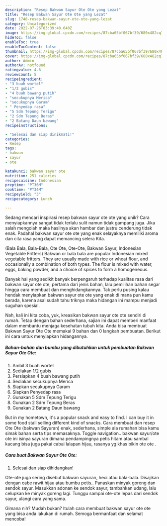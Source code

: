 ```yaml
---
description: "Resep Bakwan Sayur Ote Ote yang Lezat"
title: "Resep Bakwan Sayur Ote Ote yang Lezat"
slug: 1748-resep-bakwan-sayur-ote-ote-yang-lezat
category: Uncategorized
date: 2022-07-26T03:39:40.640Z
image: https://img-global.cpcdn.com/recipes/87cba65bf067bf39/680x482cq70/bakwan-sayur-ote-ote-foto-resep-utama.jpg
hideToc: false
enableToc: true
enableTocContent: false
thumbnail: https://img-global.cpcdn.com/recipes/87cba65bf067bf39/680x482cq70/bakwan-sayur-ote-ote-foto-resep-utama.jpg
cover: https://img-global.cpcdn.com/recipes/87cba65bf067bf39/680x482cq70/bakwan-sayur-ote-ote-foto-resep-utama.jpg
author: Admin
authorAv: notfound
ratingvalue: 4.6
reviewcount: 5
recipeingredient:
- "3 buah wortel"
- "1/2 gubis"
- "4 buah bawang putih"
- "secukupnya Merica"
- "secukupnya Garam"
- " Penyedap rasa"
- "5 Sdm Tepung Terigu"
- "2 Sdm Tepung Beras"
- "2 Batang Daun bawang"
recipeinstructions:

- "Selesai dan siap dinikmati!"
categories:
- Resep
tags:
- bakwan
- sayur
- ote

katakunci: bakwan sayur ote 
nutrition: 251 calories
recipecuisine: Indonesian
preptime: "PT36M"
cooktime: "PT34M"
recipeyield: "3"
recipecategory: Lunch

---
```





Sedang mencari inspirasi resep bakwan sayur ote ote yang unik? Cara menyiapkannya sangat tidak terlalu sulit namun tidak gampang juga. Jika salah mengolah maka hasilnya akan hambar dan justru cenderung tidak enak. Padahal bakwan sayur ote ote yang enak selayaknya memiliki aroma dan cita rasa yang dapat memancing selera Kita.





(Bala Bala, Bala-Bala, Ote Ote, Ote-Ote, Bakwan Sayur, Indonesian Vegetable Fritters) Bakwan or bala bala are popular Indonesian mixed vegetable fritters. They are usually made with rice or wheat flour, and occasionally a combination of both types. The flour is mixed with water, eggs, baking powder, and a choice of spices to form a homogeneous.

Banyak hal yang sedikit banyak berpengaruh terhadap kualitas rasa dari bakwan sayur ote ote, pertama dari jenis bahan, lalu pemilihan bahan segar hingga cara membuat dan menghidangkannya. Tak perlu pusing kalau hendak menyiapkan bakwan sayur ote ote yang enak di mana pun kamu berada, karena asal sudah tahu triknya maka hidangan ini mampu menjadi suguhan spesial.






Nah, kali ini kita coba, yuk, kreasikan bakwan sayur ote ote sendiri di rumah. Tetap dengan bahan sederhana, sajian ini dapat memberi manfaat dalam membantu menjaga kesehatan tubuh kita. Anda bisa membuat Bakwan Sayur Ote Ote memakai 9 bahan dan 0 langkah pembuatan. Berikut ini cara untuk menyiapkan hidangannya.

<!--inarticleads1-->

##### Bahan-bahan dan bumbu yang dibutuhkan untuk pembuatan Bakwan Sayur Ote Ote:

1. Ambil 3 buah wortel
1. Sediakan 1/2 gubis
1. Persiapkan 4 buah bawang putih
1. Sediakan secukupnya Merica
1. Siapkan secukupnya Garam
1. Siapkan  Penyedap rasa
1. Gunakan 5 Sdm Tepung Terigu
1. Gunakan 2 Sdm Tepung Beras
1. Gunakan 2 Batang Daun bawang


But in my hometown, it&#39;s a popular snack and easy to find. I can buy it in some food stall selling different kind of snacks. Cara membuat dan resep Ote Ote (bakwan Sayuran) enak, sederhana, simple ala rumahan bisa kamu simak bahan serta tips memasaknya. Toggle navigation.. bakwan sayur/ote ote ini isinya sayuran dimana pendampingnya petis hitam atau sambal kacang bisa juga pakai cabai lalapan hijau, rasanya yg khas bikin ote ote . 

<!--inarticleads2-->

##### Cara buat Bakwan Sayur Ote Ote:


1. Selesai dan siap dihidangkan!

Ote-ote juga sering disebut bakwan sayuran, heci atau bala-bala. Disajikan dengan cabe rawit hijau atau bumbu petis.. Panaskan minyak goreng dan sendok sayur. Masukkan adonan ke sendok sayur, tambahkan udang, lalu celupkan ke minyak goreng lagi. Tunggu sampai ote-ote lepas dari sendok sayur, ulangi cara yang sama. 

Gimana nih? Mudah bukan? Itulah cara membuat bakwan sayur ote ote yang bisa anda lakukan di rumah. Semoga bermanfaat dan selamat mencoba!
